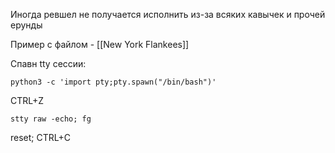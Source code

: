 
Иногда ревшел не получается исполнить из-за всяких кавычек и прочей ерунды

Пример с файлом - [[New York Flankees]]

Спавн tty сессии:
```
python3 -c 'import pty;pty.spawn("/bin/bash")'
```
CTRL+Z
```
stty raw -echo; fg
```
reset; CTRL+C